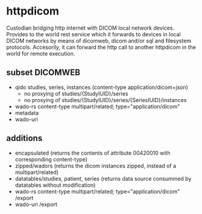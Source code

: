 # httpdicom

Custodian bridging http internet with DICOM local network devices.
Provides to the world rest service which it forwards to devices in local DICOM networks by means of dicomweb, dicom and/or sql and filesystem protocols.
Accesorily, it can forward the http call to another httpdicom in the world for remote execution.
 
## subset DICOMWEB
 - qido studies, series, instances (content-type application/dicom+json)
   - no proxying of studies/{StudyIUID}/series
   - no proxying of studies/{StudyIUID}/series/{SeriesIUID}/instances
 - wado-rs content-type multipart/related; type="application/dicom"
 - metadata
 - wado-uri

## additions
 - encapsulated (returns the contents of attribute 00420010 with corresponding content-type)
 - zipped/wadors (returns the dicom instances zipped, instead of a multipart/related)
 - datatables/studies, patient, series (returns data source consummed by datatables without modification)
 - wado-rs content-type multipart/related; type="application/dicom" /export
 - wado-uri /export

